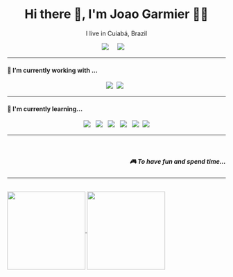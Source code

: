 <!--
**Vowkaz/Vowkaz** is a ✨ _special_ ✨ repository because its `README.md` (this file) appears on your GitHub profile.

Here are some ideas to get you started:

- 🔭 I’m currently working on ...
- 🌱 I’m currently learning ...
- 👯 I’m looking to collaborate on ...
- 🤔 I’m looking for help with ...
- 💬 Ask me about ...
- 📫 How to reach me: ...
- 😄 Pronouns: ...
- ⚡ Fun fact: ...
-->

<h1 align='center'> Hi there 👋, I'm Joao Garmier 👩‍💻 </h1>

<p align='center'>
  I live in Cuiabá, Brazil<b></b> 
</p>

<p align='center'>
  <a href="https://www.linkedin.com/in/joao-lucas-garmier/"><img src="https://img.shields.io/badge/linkedin-20232A?&style=for-the-badge&logo=linkedin&logoColor=blue" /></a>&nbsp;&nbsp;&nbsp;&nbsp;
  <a href="mailto:jlucasgarmier@gmail.com?subject=Olá%20joão"><img src="https://img.shields.io/badge/gmail-20232A?&style=for-the-badge&logo=gmail&logoColor=red" /></a>&nbsp;&nbsp;&nbsp;&nbsp;
</p>

<hr>

<h4>🔭  I’m currently working with ...</h4>

<p align='center'>
  <img src="https://img.shields.io/badge/CSS3-20232A?&style=for-the-badge&logo=css3&logoColor=blue" />&nbsp;&nbsp;<img src="https://img.shields.io/badge/JavaScript-20232A?style=for-the-badge&logo=javascript&logoColor=yellow" />&nbsp;&nbsp;
</p>

<hr>

<h4>🌱  I'm currently learning...</h4>

<p align='center'>
  <img src="https://img.shields.io/badge/PHP-20232A?style=for-the-badge&logo=php&logoColor=purple">&nbsp;&nbsp;&nbsp;<img src="https://img.shields.io/badge/next.js-20232A?style=for-the-badge&logo=next.js&logoColor=white" />&nbsp;&nbsp;&nbsp;<img src="https://img.shields.io/badge/node.js-20232A?&style=for-the-badge&logo=node.js&logoColor=green" />&nbsp;&nbsp;&nbsp;<img src="https://img.shields.io/badge/vue.js-20232A?&style=for-the-badge&logo=vue.js&logoColor=green"/>&nbsp;&nbsp;&nbsp;<img src="https://img.shields.io/badge/laravel-20232A?&style=for-the-badge&logo=laravel&logoColor=red"/>&nbsp;&nbsp;<img src="https://img.shields.io/badge/React-20232A?style=for-the-badge&logo=react&logoColor=61DAFB" />
</p>

<hr>

<br>

  <h5 align="right">🎮 To have fun and spend time...</h5>
  
<hr>

<br>

<div>
  <a href="https://github.com/Vowkaz">
  <img align='center' height="180em" src="https://github-readme-stats.vercel.app/api?username=Vowkaz&show_icons=true&theme=dracula&count_private=true"/>
  <img align='center' height="180em" src="https://github-readme-stats.vercel.app/api/top-langs/?username=anuraghazra&layout=compact&theme=dracula"
</div>
